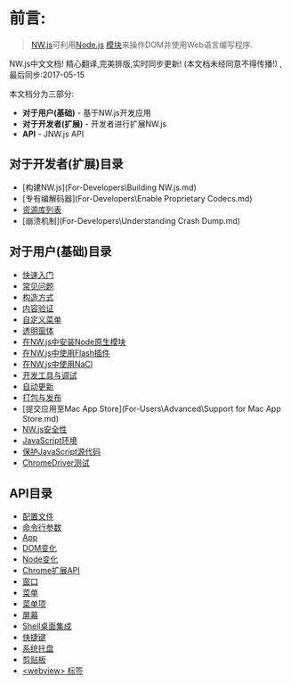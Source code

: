 # 前言:
> [NW.js](http://nwjs.io)可利用[Node.js](https://nodejs.org/) [模块](https://www.npmjs.org/)来操作DOM并使用Web语言编写程序.

NW.js中文文档! 精心翻译,完美排版,实时同步更新! (本文档未经同意不得传播!) , 最后同步:2017-05-15

本文档分为三部分:

* **对于用户(基础)** - 基于NW.js开发应用
* **对于开发者(扩展)** - 开发者进行扩展NW.js
* **API** -  JNW.js API

## 对于开发者(扩展)目录
* [构建NW.js](For-Developers\Building NW.js.md)
* [专有编解码器](For-Developers\Enable Proprietary Codecs.md)
* [资源库列表](For-Developers\Repositories.md)
* [崩溃机制](For-Developers\Understanding Crash Dump.md)

## 对于用户(基础)目录

* [快速入门](For-Users\Getting-Started.md)
* [常见问题](For-Users\FAQ.md)
* [构造方式](For-Users\Advanced\Build-Flavors.md)
* [内容验证](For-Users\Advanced\Content-Verification.md)
* [自定义菜单](For-Users\Advanced\Customize-Menubar.md)
* [透明窗体](For-Users\Advanced\Transparent-Window.md)
* [在NW.js中安装Node原生模块](For-Users\Advanced\Use-Native-Node-Modules.md)
* [在NW.js中使用Flash插件](For-Users\Advanced\Use-Flash-Plugin.md)
* [在NW.js中使用NaCl](For-Users\Advanced\Use-NaCl-in-NW.js.md)
* [开发工具与调试](For-Users\Debugging-with-DevTools.md)
* [自动更新](For-Users\Advanced\Autoupdates.md)
* [打包与发布](For-Users\Package-and-Distribute.md)
* [提交应用至Mac App Store](For-Users\Advanced\Support for Mac App Store.md)
* [NW.js安全性](For-Users\Advanced\Security-in-NW.js.md)
* [JavaScript环境](For-Users\Advanced\JavaScript-Contexts-in-NW.js.md)
* [保护JavaScript源代码](For-Users\Advanced\Protect-JavaScript-Source-Code.md)
* [ChromeDriver测试](For-Users\Advanced\Test-with-ChromeDriver.md)    

## API目录
* [配置文件](References\Manifest-Format.md)
* [命令行参数](References\Command-Line-Options.md)
* [App](References\App.md)
* [DOM变化](References\Changes-to-DOM.md)
* [Node变化](References\Changes-to-Node.md)
* [Chrome扩展API](References\Chrome-Extension-APIs.md)
* [窗口](References\Window.md)
* [菜单](References\Menu.md)
* [菜单项](References\MenuItem.md)
* [屏幕](References\Screen.md)
* [Shell桌面集成](References\Shell.md)
* [快捷键](Shortcut.md)
* [系统托盘](References\Tray.md)
* [剪贴板](References\Clipboard.md)
* [&lt;webview&gt; 标签](References\webview-Tag.md)